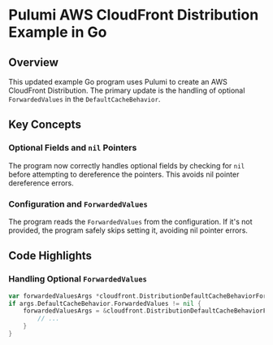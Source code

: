 # Pulumi AWS CloudFront Distribution Example in Go

## Overview

This updated example Go program uses Pulumi to create an AWS CloudFront Distribution. The primary update is the handling of optional `ForwardedValues` in the `DefaultCacheBehavior`.

## Key Concepts

### Optional Fields and `nil` Pointers

The program now correctly handles optional fields by checking for `nil` before attempting to dereference the pointers. This avoids nil pointer dereference errors.

### Configuration and `ForwardedValues`

The program reads the `ForwardedValues` from the configuration. If it's not provided, the program safely skips setting it, avoiding nil pointer errors.

## Code Highlights

### Handling Optional `ForwardedValues`

```go
var forwardedValuesArgs *cloudfront.DistributionDefaultCacheBehaviorForwardedValuesArgs
if args.DefaultCacheBehavior.ForwardedValues != nil {
	forwardedValuesArgs = &cloudfront.DistributionDefaultCacheBehaviorForwardedValuesArgs{
		// ...
	}
}
